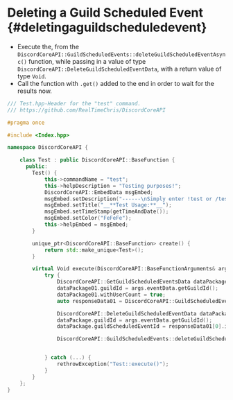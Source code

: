 Deleting a Guild Scheduled Event {#deletingaguildscheduledevent}
============
- Execute the, from the `DiscordCoreAPI::GuildScheduledEvents::deleteGuildScheduledEventAsync()` function, while passing in a value of type `DiscordCoreAPI::DeleteGuildScheduledEventData`, with a return value of type `Void`.
- Call the function with `.get()` added to the end in order to wait for the results now.

```cpp
/// Test.hpp-Header for the "test" command.
/// https://github.com/RealTimeChris/DiscordCoreAPI

#pragma once

#include <Index.hpp>

namespace DiscordCoreAPI {

	class Test : public DiscordCoreAPI::BaseFunction {
	  public:
		Test() {
			this->commandName = "test";
			this->helpDescription = "Testing purposes!";
			DiscordCoreAPI::EmbedData msgEmbed;
			msgEmbed.setDescription("------\nSimply enter !test or /test!\n------");
			msgEmbed.setTitle("__**Test Usage:**__");
			msgEmbed.setTimeStamp(getTimeAndDate());
			msgEmbed.setColor("FeFeFe");
			this->helpEmbed = msgEmbed;
		}

		unique_ptr<DiscordCoreAPI::BaseFunction> create() {
			return std::make_unique<Test>();
		}

		virtual Void execute(DiscordCoreAPI::BaseFunctionArguments& args) {
			try {
				DiscordCoreAPI::GetGuildScheduledEventsData dataPackage01;
				dataPackage01.guildId = args.eventData.getGuildId();
				dataPackage01.withUserCount = true;
				auto responseData01 = DiscordCoreAPI::GuildScheduledEvents::getGuildScheduledEventsAsync(dataPackage01).get();

				DiscordCoreAPI::DeleteGuildScheduledEventData dataPackage;
				dataPackage.guildId = args.eventData.getGuildId();
				dataPackage.guildScheduledEventId = responseData01[0].id;

				DiscordCoreAPI::GuildScheduledEvents::deleteGuildScheduledEventAsync(dataPackage).get();


			} catch (...) {
				rethrowException("Test::execute()");
			}
		}
	};
}
```
